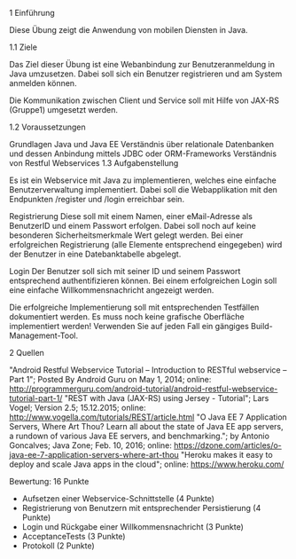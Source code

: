1 Einführung

Diese Übung zeigt die Anwendung von mobilen Diensten in Java.

1.1 Ziele

Das Ziel dieser Übung ist eine Webanbindung zur Benutzeranmeldung in Java umzusetzen. Dabei soll sich ein Benutzer registrieren und am System anmelden können.

Die Kommunikation zwischen Client und Service soll mit Hilfe von JAX-RS (Gruppe1) umgesetzt werden.

1.2 Voraussetzungen

Grundlagen Java und Java EE
Verständnis über relationale Datenbanken und dessen Anbindung mittels JDBC oder ORM-Frameworks
Verständnis von Restful Webservices
1.3 Aufgabenstellung

Es ist ein Webservice mit Java zu implementieren, welches eine einfache Benutzerverwaltung implementiert. Dabei soll die Webapplikation mit den Endpunkten /register und /login erreichbar sein.

Registrierung
Diese soll mit einem Namen, einer eMail-Adresse als BenutzerID und einem Passwort erfolgen. Dabei soll noch auf keine besonderen Sicherheitsmerkmale Wert gelegt werden. Bei einer erfolgreichen Registrierung (alle Elemente entsprechend eingegeben) wird der Benutzer in eine Datebanktabelle abgelegt.

Login
Der Benutzer soll sich mit seiner ID und seinem Passwort entsprechend authentifizieren können. Bei einem erfolgreichen Login soll eine einfache Willkommensnachricht angezeigt werden.

Die erfolgreiche Implementierung soll mit entsprechenden Testfällen dokumentiert werden. Es muss noch keine grafische Oberfläche implementiert werden! Verwenden Sie auf jeden Fall ein gängiges Build-Management-Tool.

2 Quellen

"Android Restful Webservice Tutorial – Introduction to RESTful webservice – Part 1"; Posted By Android Guru on May 1, 2014; online: http://programmerguru.com/android-tutorial/android-restful-webservice-tutorial-part-1/
"REST with Java (JAX-RS) using Jersey - Tutorial"; Lars Vogel; Version 2.5; 15.12.2015; online: http://www.vogella.com/tutorials/REST/article.html
"O Java EE 7 Application Servers, Where Art Thou? Learn all about the state of Java EE app servers, a rundown of various Java EE servers, and benchmarking."; by Antonio Goncalves; Java Zone; Feb. 10, 2016; online: https://dzone.com/articles/o-java-ee-7-application-servers-where-art-thou
"Heroku makes it easy to deploy and scale Java apps in the cloud"; online: https://www.heroku.com/

Bewertung: 16 Punkte
- Aufsetzen einer Webservice-Schnittstelle (4 Punkte)
- Registrierung von Benutzern mit entsprechender Persistierung (4 Punkte)
- Login und Rückgabe einer Willkommensnachricht (3 Punkte)
- AcceptanceTests (3 Punkte)
- Protokoll (2 Punkte)